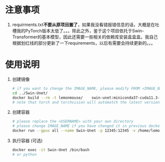 # 注意事项
1. requirments.txt**不要从原项目搬了**，如果我没看错报错信息的话，大概是在吐槽我的PyTorch版本太低了。。。除此之外，鉴于这个项目依托于Swin-Transformer的基本模型，因此还需要一些相关的依赖库安装盒盒盒。我自己根据划红线的部分更新了一下requirements，以后有需要会持续更新的。。。

# 使用说明
1. 创建镜像
    ```bash
    # if you want to change the IMAGE_NAME, please modify FROM <IMAGE_NAME> in later Dockerfiles if you need to build a specific swin container
    cd ../Swin-Unet/
    docker build --rm -t lemonmouse/    swin-unet:miniconda37-cuda11.3-cudnn8-ubuntu20.04 .
    # note that torch and torchvision will automatch the latest version
    ```

2. 创建容器
    ```bash
    # please replace the <USERNAME> with your own directory
    # please change IMAGE_NAME if you have changed it in previous docker build
    docker run --gpus all --name Swin-Unet -p 12345:12345 -v /home/lemonmouse/share/:/workspace/share/ -it lemonmouse/swin-unet:miniconda37-cuda11.3-cudnn8-ubuntu20.04 /bin/bash
    ```

3. 执行容器 (可选)
    ```bash
    docker exec -it Swin-Unet /bin/bash
    # or python
    ```